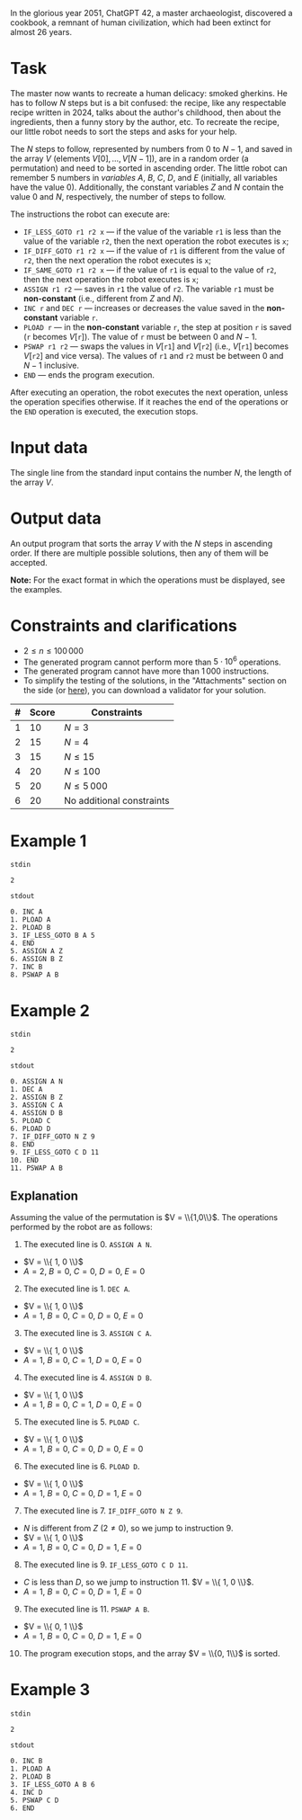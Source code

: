 In the glorious year 2051, ChatGPT 42, a master archaeologist, discovered a cookbook, a remnant of human civilization, which had been extinct for almost 26 years.

# Task

The master now wants to recreate a human delicacy: smoked gherkins. He has to follow $N$ steps but is a bit confused: the recipe, like any respectable recipe written in 2024, talks about the author's childhood, then about the ingredients, then a funny story by the author, etc. To recreate the recipe, our little robot needs to sort the steps and asks for your help.

The $N$ steps to follow, represented by numbers from $0$ to $N - 1$, and saved in the array $V$ (elements $V[0], \dots, V[N - 1]$), are in a random order (a permutation) and need to be sorted in ascending order. The little robot can remember 5 numbers in *variables* $A$, $B$, $C$, $D$, and $E$ (initially, all variables have the value $0$). Additionally, the constant variables $Z$ and $N$ contain the value $0$ and $N$, respectively, the number of steps to follow.

The instructions the robot can execute are:
- `IF_LESS_GOTO r1 r2 x` — if the value of the variable `r1` is less than the value of the variable `r2`, then the next operation the robot executes is `x`;
- `IF_DIFF_GOTO r1 r2 x` — if the value of `r1` is different from the value of `r2`, then the next operation the robot executes is `x`;
- `IF_SAME_GOTO r1 r2 x` — if the value of `r1` is equal to the value of `r2`, then the next operation the robot executes is `x`;
- `ASSIGN r1 r2` — saves in `r1` the value of `r2`. The variable `r1` must be **non-constant** (i.e., different from $Z$ and $N$).
- `INC r` and `DEC r` — increases or decreases the value saved in the **non-constant** variable `r`.
- `PLOAD r` — in the **non-constant** variable `r`, the step at position `r` is saved (`r` becomes $V[$`r`$]$). The value of `r` must be between $0$ and $N - 1$.
- `PSWAP r1 r2` — swaps the values in $V[$`r1`$]$ and $V[$`r2`$]$ (i.e., $V[$`r1`$]$ becomes $V[$`r2`$]$ and vice versa). The values of `r1` and `r2` must be between $0$ and $N - 1$ inclusive.
- `END` — ends the program execution.

After executing an operation, the robot executes the next operation, unless the operation specifies otherwise. If it reaches the end of the operations or the `END` operation is executed, the execution stops.

# Input data
The single line from the standard input contains the number $N$, the length of the array $V$.

# Output data
An output program that sorts the array $V$ with the $N$ steps in ascending order. If there are multiple possible solutions, then any of them will be accepted.

**Note:** For the exact format in which the operations must be displayed, see the examples.
# Constraints and clarifications
- $2 \le n \le 100\, 000$
- The generated program cannot perform more than $5 \cdot 10^6$ operations.
- The generated program cannot have more than $1\, 000$ instructions.
- To simplify the testing of the solutions, in the "Attachments" section on the side (or [here](validator.cpp)), you can download a validator for your solution.

|#|Score|Constraints|
-|-|-
|1|10|$N=3$|
|2|15|$N=4$|
|3|15|$N\le 15$|
|4|20|$N\le 100$|
|5|20|$N\le 5\, 000$|
|6|20|No additional constraints|

# Example 1
`stdin`
```
2
```
`stdout`
```
0. INC A
1. PLOAD A
2. PLOAD B
3. IF_LESS_GOTO B A 5
4. END
5. ASSIGN A Z
6. ASSIGN B Z
7. INC B
8. PSWAP A B
```
# Example 2
`stdin`
```
2
```
`stdout`
```
0. ASSIGN A N
1. DEC A
2. ASSIGN B Z
3. ASSIGN C A
4. ASSIGN D B
5. PLOAD C
6. PLOAD D
7. IF_DIFF_GOTO N Z 9
8. END
9. IF_LESS_GOTO C D 11
10. END
11. PSWAP A B
```
## Explanation
Assuming the value of the permutation is $V = \\{1,0\\}$. The operations performed by the robot are as follows:
1. The executed line is $0$. `ASSIGN A N`.
- $V = \\{ 1, 0 \\}$
- $A = 2$, $B = 0$, $C = 0$, $D = 0$, $E = 0$
2. The executed line is $1$. `DEC A`.
- $V = \\{ 1, 0 \\}$
- $A = 1$, $B = 0$, $C = 0$, $D = 0$, $E = 0$
3. The executed line is $3$. `ASSIGN C A`.
- $V = \\{ 1, 0 \\}$
- $A = 1$, $B = 0$, $C = 1$, $D = 0$, $E = 0$
4. The executed line is $4$. `ASSIGN D B`.
- $V = \\{ 1, 0 \\}$
- $A = 1$, $B = 0$, $C = 1$, $D = 0$, $E = 0$
5. The executed line is $5$. `PLOAD C`.
- $V = \\{ 1, 0 \\}$
- $A = 1$, $B = 0$, $C = 0$, $D = 0$, $E = 0$
6. The executed line is $6$. `PLOAD D`.
- $V = \\{ 1, 0 \\}$
- $A = 1$, $B = 0$, $C = 0$, $D = 1$, $E = 0$
7. The executed line is $7$. `IF_DIFF_GOTO N Z 9`.
- $N$ is different from $Z$ ($2 \neq 0$), so we jump to instruction $9$.
- $V = \\{ 1, 0 \\}$
- $A = 1$, $B = 0$, $C = 0$, $D = 1$, $E = 0$
8. The executed line is $9$. `IF_LESS_GOTO C D 11`.
- $C$ is less than $D$, so we jump to instruction $11$. $V = \\{ 1, 0 \\}$.
- $A = 1$, $B = 0$, $C = 0$, $D = 1$, $E = 0$
9. The executed line is $11$. `PSWAP A B`.
- $V = \\{ 0, 1 \\}$
- $A = 1$, $B = 0$, $C = 0$, $D = 1$, $E = 0$
10. The program execution stops, and the array $V = \\{0, 1\\}$ is sorted.
# Example 3
`stdin`
```
2
```
`stdout`
```
0. INC B
1. PLOAD A
2. PLOAD B
3. IF_LESS_GOTO A B 6
4. INC D
5. PSWAP C D
6. END
```
